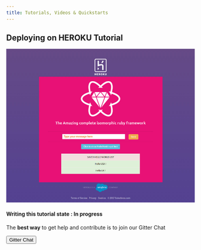 ```yaml
---
title: Tutorials, Videos & Quickstarts
---
```


## <i class="flaticon-professor-teaching"></i><span class="bigfirstletter">D</span>eploying on HEROKU Tutorial

<img src="/images/tutorials/Hyperloop-Deployingheroku.jpg" class="imgborder">

#### Writing this tutorial state : In progress




<div>
  <p>The <strong>best way</strong> to get help and contribute is to join our Gitter Chat</p>
  <button type="button" class="btn btn-primary btn-lg btn-hyperloopgitter" onclick="location.href='https://gitter.im/ruby-hyperloop/chat';">Gitter Chat</button>
</div>